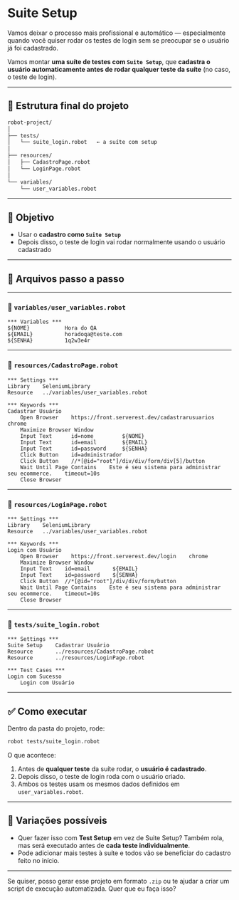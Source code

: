 # Suite Setup

Vamos deixar o processo mais profissional e automático — especialmente quando você quiser rodar os testes de login sem se preocupar se o usuário já foi cadastrado.

Vamos montar **uma suíte de testes com `Suite Setup`**, que **cadastra o usuário automaticamente antes de rodar qualquer teste da suíte** (no caso, o teste de login).

---

## 📁 Estrutura final do projeto

```bash
robot-project/
│
├── tests/
│   └── suite_login.robot   ← a suíte com setup
│
├── resources/
│   ├── CadastroPage.robot
│   └── LoginPage.robot
│
└── variables/
    └── user_variables.robot
```

---

## 🧠 Objetivo

- Usar o **cadastro como `Suite Setup`**
- Depois disso, o teste de login vai rodar normalmente usando o usuário cadastrado

---

## 🧩 Arquivos passo a passo

---

### 🔹 `variables/user_variables.robot`

```robot
*** Variables ***
${NOME}           Hora do QA
${EMAIL}          horadoqa@teste.com
${SENHA}          1q2w3e4r
```

---

### 🔹 `resources/CadastroPage.robot`

```robot
*** Settings ***
Library    SeleniumLibrary
Resource   ../variables/user_variables.robot

*** Keywords ***
Cadastrar Usuário
    Open Browser    https://front.serverest.dev/cadastrarusuarios    chrome
    Maximize Browser Window
    Input Text      id=nome         ${NOME}
    Input Text      id=email        ${EMAIL}
    Input Text      id=password     ${SENHA}
    Click Button    id=administrador
    Click Button    //*[@id="root"]/div/div/form/div[5]/button
    Wait Until Page Contains    Este é seu sistema para administrar seu ecommerce.    timeout=10s
    Close Browser
```

---

### 🔹 `resources/LoginPage.robot`

```robot
*** Settings ***
Library    SeleniumLibrary
Resource   ../variables/user_variables.robot

*** Keywords ***
Login com Usuário
    Open Browser    https://front.serverest.dev/login    chrome
    Maximize Browser Window
    Input Text    id=email       ${EMAIL}
    Input Text    id=password    ${SENHA}
    Click Button  //*[@id="root"]/div/div/form/button
    Wait Until Page Contains    Este é seu sistema para administrar seu ecommerce.    timeout=10s
    Close Browser
```

---

### 🧪 `tests/suite_login.robot`

```robot
*** Settings ***
Suite Setup    Cadastrar Usuário
Resource       ../resources/CadastroPage.robot
Resource       ../resources/LoginPage.robot

*** Test Cases ***
Login com Sucesso
    Login com Usuário
```

---

## ✅ Como executar

Dentro da pasta do projeto, rode:

```bash
robot tests/suite_login.robot
```

O que acontece:

1. Antes de **qualquer teste** da suíte rodar, o **usuário é cadastrado**.
2. Depois disso, o teste de login roda com o usuário criado.
3. Ambos os testes usam os mesmos dados definidos em `user_variables.robot`.

---

## 🔄 Variações possíveis

- Quer fazer isso com **Test Setup** em vez de Suite Setup? Também rola, mas será executado antes de **cada teste individualmente**.
- Pode adicionar mais testes à suíte e todos vão se beneficiar do cadastro feito no início.

---

Se quiser, posso gerar esse projeto em formato `.zip` ou te ajudar a criar um script de execução automatizada. Quer que eu faça isso?